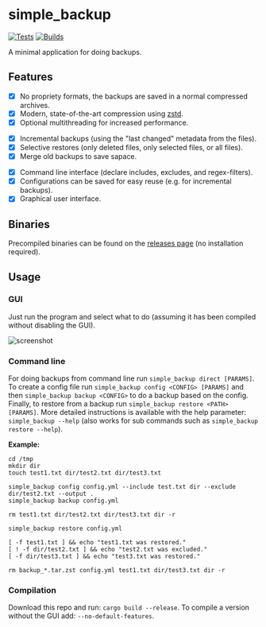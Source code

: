 # simple_backup

[![Tests](https://github.com/Aggrathon/simple_backup/actions/workflows/test.yml/badge.svg)](https://github.com/Aggrathon/simple_backup/actions/workflows/test.yml)
[![Builds](https://github.com/Aggrathon/simple_backup/actions/workflows/build.yml/badge.svg)](https://github.com/Aggrathon/simple_backup/actions/workflows/build.yml)

A minimal application for doing backups.

## Features

- [X] No propriety formats, the backups are saved in a normal compressed archives.
- [X] Modern, state-of-the-art compression using [zstd](https://www.zstd.net).
- [X] Optional multithreading for increased performance.
<!--></!-->
- [X] Incremental backups (using the "last changed" metadata from the files).
- [X] Selective restores (only deleted files, only selected files, or all files).
- [X] Merge old backups to save sapace.
<!--></!-->
- [X] Command line interface (declare includes, excludes, and regex-filters).
- [X] Configurations can be saved for easy reuse (e.g. for incremental backups).
- [X] Graphical user interface.

## Binaries

Precompiled binaries can be found on the [releases page](https://github.com/Aggrathon/simple_backup/releases/) (no installation required).


## Usage

### GUI

Just run the program and select what to do (assuming it has been compiled without disabling the GUI).

![screenshot](screenshot.avif)

### Command line

For doing backups from command line run `simple_backup direct [PARAMS]`. To create a config file run `simple_backup config <CONFIG> [PARAMS]` and then `simple_backup backup <CONFIG>` to do a backup based on the config. Finally, to restore from a backup run `simple_backup restore <PATH> [PARAMS]`. More detailed instructions is available with the help parameter: `simple_backup --help` (also works for sub commands such as `simple_backup restore --help`).

**Example:**

```{sh}
cd /tmp
mkdir dir
touch test1.txt dir/test2.txt dir/test3.txt

simple_backup config config.yml --include test.txt dir --exclude dir/test2.txt --output .
simple_backup backup config.yml

rm test1.txt dir/test2.txt dir/test3.txt dir -r

simple_backup restore config.yml

[ -f test1.txt ] && echo "test1.txt was restored."
[ ! -f dir/test2.txt ] && echo "test2.txt was excluded."
[ -f dir/test3.txt ] && echo "test3.txt was restored."

rm backup_*.tar.zst config.yml test1.txt dir/test3.txt dir -r
```

### Compilation

Download this repo and run: `cargo build --release`. To compile a version without the GUI add: `--no-default-features`.
